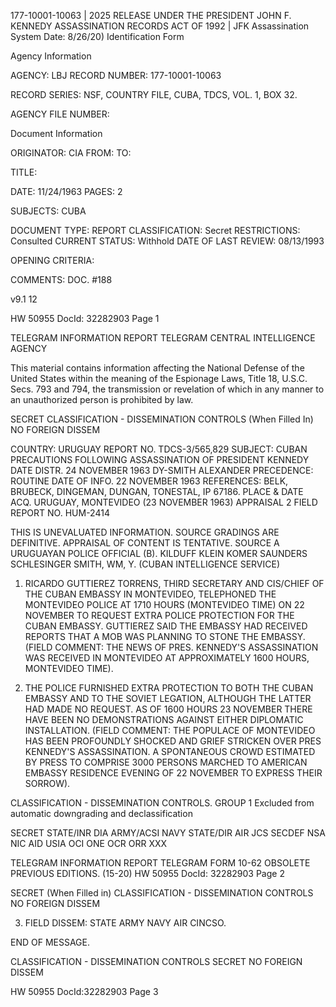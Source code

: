 177-10001-10063 | 2025 RELEASE UNDER THE PRESIDENT JOHN F. KENNEDY ASSASSINATION RECORDS ACT OF 1992 |
JFK Assassination System Date: 8/26/20)
Identification Form

Agency Information

AGENCY: LBJ
RECORD NUMBER: 177-10001-10063

RECORD SERIES: NSF, COUNTRY FILE, CUBA, TDCS, VOL. 1, BOX 32.

AGENCY FILE NUMBER:

Document Information

ORIGINATOR: CIA
FROM:
TO:

TITLE:

DATE: 11/24/1963
PAGES: 2

SUBJECTS: CUBA

DOCUMENT TYPE: REPORT
CLASSIFICATION: Secret
RESTRICTIONS: Consulted
CURRENT STATUS: Withhold
DATE OF LAST REVIEW: 08/13/1993

OPENING CRITERIA:

COMMENTS: DOC. #188

v9.1 12

HW 50955 DocId: 32282903 Page 1

TELEGRAM INFORMATION REPORT TELEGRAM
CENTRAL INTELLIGENCE AGENCY

This material contains information affecting the National Defense of the United States within the meaning of the Espionage Laws, Title 18, U.S.C. Secs. 793 and 794, the transmission or revelation of which in any manner to an unauthorized person is prohibited by law.

SECRET
CLASSIFICATION - DISSEMINATION CONTROLS
(When Filled In)
NO FOREIGN DISSEM

COUNTRY: URUGUAY
REPORT NO. TDCS-3/565,829
SUBJECT: CUBAN PRECAUTIONS FOLLOWING ASSASSINATION OF PRESIDENT KENNEDY
DATE DISTR. 24 NOVEMBER 1963
DY-SMITH
ALEXANDER
PRECEDENCE: ROUTINE
DATE OF INFO. 22 NOVEMBER 1963
REFERENCES: BELK, BRUBECK, DINGEMAN, DUNGAN, TONESTAL, IP 67186.
PLACE & DATE ACQ. URUGUAY, MONTEVIDEO (23 NOVEMBER 1963)
APPRAISAL 2
FIELD REPORT NO. HUM-2414

THIS IS UNEVALUATED INFORMATION. SOURCE GRADINGS ARE DEFINITIVE. APPRAISAL OF CONTENT IS TENTATIVE.
SOURCE A URUGUAYAN POLICE OFFICIAL (B).
KILDUFF
KLEIN
KOMER
SAUNDERS
SCHLESINGER
SMITH, WM, Y. (CUBAN INTELLIGENCE SERVICE)

1. RICARDO GUTTIEREZ TORRENS, THIRD SECRETARY AND CIS/CHIEF OF THE CUBAN EMBASSY IN MONTEVIDEO, TELEPHONED THE MONTEVIDEO POLICE AT 1710 HOURS (MONTEVIDEO TIME) ON 22 NOVEMBER TO REQUEST EXTRA POLICE PROTECTION FOR THE CUBAN EMBASSY. GUTTIEREZ SAID THE EMBASSY HAD RECEIVED REPORTS THAT A MOB WAS PLANNING TO STONE THE EMBASSY. (FIELD COMMENT: THE NEWS OF PRES. KENNEDY'S ASSASSINATION WAS RECEIVED IN MONTEVIDEO AT APPROXIMATELY 1600 HOURS, MONTEVIDEO TIME).

2. THE POLICE FURNISHED EXTRA PROTECTION TO BOTH THE CUBAN EMBASSY AND TO THE SOVIET LEGATION, ALTHOUGH THE LATTER HAD MADE NO REQUEST. AS OF 1600 HOURS 23 NOVEMBER THERE HAVE BEEN NO DEMONSTRATIONS AGAINST EITHER DIPLOMATIC INSTALLATION. (FIELD COMMENT: THE POPULACE OF MONTEVIDEO HAS BEEN PROFOUNDLY SHOCKED AND GRIEF STRICKEN OVER PRES KENNEDY'S ASSASSINATION. A SPONTANEOUS CROWD ESTIMATED BY PRESS TO COMPRISE 3000 PERSONS MARCHED TO AMERICAN EMBASSY RESIDENCE EVENING OF 22 NOVEMBER TO EXPRESS THEIR SORROW).

CLASSIFICATION - DISSEMINATION CONTROLS.
GROUP 1
Excluded from automatic
downgrading and
declassification

SECRET
STATE/INR DIA ARMY/ACSI NAVY
STATE/DIR AIR JCS SECDEF NSA
NIC AID USIA OCI ONE OCR ORR XXX

TELEGRAM INFORMATION REPORT TELEGRAM
FORM 10-62 OBSOLETE PREVIOUS EDITIONS. (15-20)
HW 50955 DocId: 32282903 Page 2

SECRET
(When Filled in)
CLASSIFICATION - DISSEMINATION CONTROLS
NO FOREIGN DISSEM

3. FIELD DISSEM: STATE ARMY NAVY AIR CINCSO.

END OF MESSAGE.

CLASSIFICATION - DISSEMINATION CONTROLS
SECRET
NO FOREIGN DISSEM

HW 50955 DocId:32282903 Page 3
